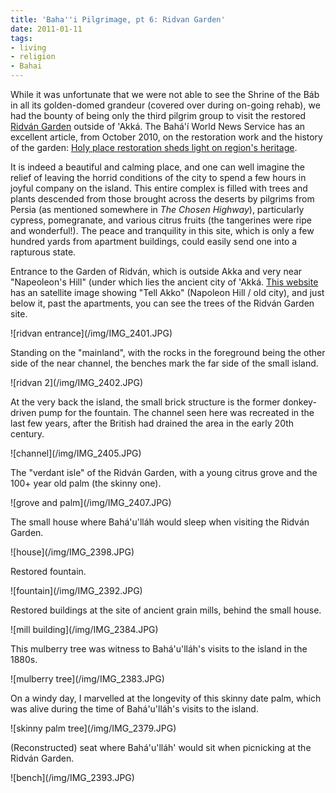```yaml
---
title: 'Baha''i Pilgrimage, pt 6: Ridvan Garden'
date: 2011-01-11
tags:
- living
- religion
- Bahai
---
```


While it was unfortunate that we were not able to see the Shrine of the
B&aacute;b in all its golden-domed grandeur (covered over during on-going
rehab), we had the bounty of being only the third pilgrim group to visit the
restored [Ridv&aacute;n Garden](https://www.bahaullah.org/ridvan/) outside of
'Akk&aacute;. The Bah&aacute;'&iacute; World News Service has an excellent
article, from October 2010, on the restoration work and the history of the
garden: [Holy place restoration sheds light on region's
heritage](https://news.bahai.org/story/797).

It is indeed a beautiful and calming place, and one can well imagine the relief
of leaving the horrid conditions of the city to spend a few hours in joyful
company on the island. This entire complex is filled with trees and plants
descended from those brought across the deserts by pilgrims from Persia (as
mentioned somewhere in _The Chosen Highway_), particularly cypress, pomegranate,
and various citrus fruits (the tangerines were ripe and wonderful!). The peace
and tranquility in this site, which is only a few hundred yards from apartment
buildings, could easily send one into a rapturous state.

<!-- truncate -->

Entrance to the Garden of Ridv&aacute;n, which is outside Akka and very near
"Napeoleon's Hill" (under which lies the ancient city of 'Akk&aacute;. [This website](https://www.biblewalks.com/Sites/TellAkko.html) has an
satellite image showing "Tell Akko" (Napoleon Hill / old city), and just below
it, past the apartments, you can see the trees of the Ridv&aacute;n Garden site.

<div class="image">
![ridvan entrance](/img/IMG_2401.JPG)
</div>

Standing on the "mainland", with the rocks in the foreground being the other
side of the near channel, the benches mark the far side of the small island.

<div class="image">
![ridvan 2](/img/IMG_2402.JPG)
</div>

At the very back the island, the small brick structure is the former
donkey-driven pump for the fountain. The channel seen here was recreated in the
last few years, after the British had drained the area in the early 20th
century.

<div class="image">
![channel](/img/IMG_2405.JPG)
</div>

The "verdant isle" of the Ridv&aacute;n Garden, with a young citrus grove and
the 100+ year old palm (the skinny one).

<div class="image">
![grove and palm](/img/IMG_2407.JPG)
</div>

The small house where Bah&aacute;'u'll&aacute;h would sleep when visiting the
Ridv&aacute;n Garden.

<div class="image">
![house](/img/IMG_2398.JPG)
</div>

Restored fountain.

<div class="image">
![fountain](/img/IMG_2392.JPG)
</div>

Restored buildings at the site of ancient grain mills, behind the small house.

<div class="image">
![mill building](/img/IMG_2384.JPG)
</div>

This mulberry tree was witness to Bah&aacute;'u'll&aacute;h's visits to the
island in the 1880s.

<div class="image">
![mulberry tree](/img/IMG_2383.JPG)
</div>

On a windy day, I marvelled at the longevity of this skinny date palm, which was
alive during the time of Bah&aacute;'u'll&aacute;h's visits to the island.

<div class="image">
![skinny palm tree](/img/IMG_2379.JPG)
</div>

(Reconstructed) seat where Bah&aacute;'u'll&aacute;h' would sit when picnicking
at the Ridv&aacute;n Garden.

<div class="image">
![bench](/img/IMG_2393.JPG)
</div>
